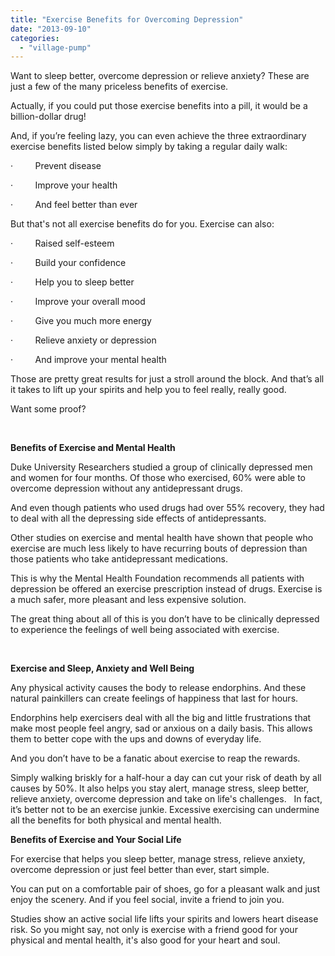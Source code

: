 ```yaml
---
title: "Exercise Benefits for Overcoming Depression"
date: "2013-09-10"
categories: 
  - "village-pump"
---
```


Want to sleep better, overcome depression or relieve anxiety? These are just a few of the many priceless benefits of exercise.

Actually, if you could put those exercise benefits into a pill, it would be a billion-dollar drug!

And, if you’re feeling lazy, you can even achieve the three extraordinary exercise benefits listed below simply by taking a regular daily walk:

·         Prevent disease

·         Improve your health

·         And feel better than ever

But that's not all exercise benefits do for you. Exercise can also:

·         Raised self-esteem

·         Build your confidence

·         Help you to sleep better

·         Improve your overall mood

·         Give you much more energy

·         Relieve anxiety or depression

·         And improve your mental health

Those are pretty great results for just a stroll around the block. And that’s all it takes to lift up your spirits and help you to feel really, really good.

Want some proof?

 

**Benefits of Exercise and Mental Health**

Duke University Researchers studied a group of clinically depressed men and women for four months. Of those who exercised, 60% were able to overcome depression without any antidepressant drugs.

And even though patients who used drugs had over 55% recovery, they had to deal with all the depressing side effects of antidepressants.

Other studies on exercise and mental health have shown that people who exercise are much less likely to have recurring bouts of depression than those patients who take antidepressant medications.

This is why the Mental Health Foundation recommends all patients with depression be offered an exercise prescription instead of drugs. Exercise is a much safer, more pleasant and less expensive solution.

The great thing about all of this is you don’t have to be clinically depressed to experience the feelings of well being associated with exercise.

                                                                                              

**Exercise and Sleep, Anxiety and Well Being**

Any physical activity causes the body to release endorphins. And these natural painkillers can create feelings of happiness that last for hours.

Endorphins help exercisers deal with all the big and little frustrations that make most people feel angry, sad or anxious on a daily basis. This allows them to better cope with the ups and downs of everyday life.

And you don’t have to be a fanatic about exercise to reap the rewards.

Simply walking briskly for a half-hour a day can cut your risk of death by all causes by 50%. It also helps you stay alert, manage stress, sleep better, relieve anxiety, overcome depression and take on life's challenges.   In fact, it’s better not to be an exercise junkie. Excessive exercising can undermine all the benefits for both physical and mental health.

**Benefits of Exercise and Your Social Life**

For exercise that helps you sleep better, manage stress, relieve anxiety, overcome depression or just feel better than ever, start simple.

You can put on a comfortable pair of shoes, go for a pleasant walk and just enjoy the scenery. And if you feel social, invite a friend to join you.

Studies show an active social life lifts your spirits and lowers heart disease risk. So you might say, not only is exercise with a friend good for your physical and mental health, it's also good for your heart and soul.
